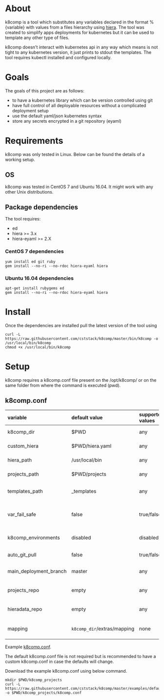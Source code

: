 # [](#about)About

k8comp is a tool which substitutes any variables declared in the format %{variable} with values from a files hierarchy using [hiera](https://rubygems.org/gems/hiera/versions/3.2.0).
The tool was created to simplify apps deployments for kubernetes but it can be used to template any other type of files.

k8comp doesn't interact with kubernetes api in any way which means is not tight to any kubernetes version, it just prints to stdout the templates.
The tool requires kubectl installed and configured locally.

# [](#goals)Goals

The goals of this project are as follows:

- to have a kubernetes library which can be version controlled using git
- have full control of all deployable resources without a complicated deployment setup
- use the default yaml/json kubernetes syntax
- store any secrets encrypted in a git repository (eyaml)

# [](#requirements)Requirements

k8comp was only tested in Linux. Below can be found the details of a working setup.

## [](#os)OS

k8comp was tested in CentOS 7 and Ubuntu 16.04. It might work with any other Unix distributions.

## [](#dependencies)Package dependencies

The tool requires:
- ed
- hiera >= 3.x
- hiera-eyaml >= 2.X

### [](#centos)CentOS 7 dependencies
```
yum install ed git ruby
gem install --no-ri --no-rdoc hiera-eyaml hiera
```
### [](#ubuntu)Ubuntu 16.04 dependencies
```
apt-get install rubygems ed
gem install --no-ri --no-rdoc hiera-eyaml hiera
```

# [](#install)Install

Once the dependencies are installed pull the latest version of the tool using
```
curl -L https://raw.githubusercontent.com/cststack/k8comp/master/bin/k8comp -o /usr/local/bin/k8comp
chmod +x /usr/local/bin/k8comp
```

# [](#setup)Setup

k8comp requires a k8comp.conf file present on the /opt/k8comp/ or on the same folder from where the command is executed (pwd).

## [](#config)k8comp.conf

| variable               | default value               | supported values         | description                                             |
|:-----------------------|:----------------------------|:-------------------------|:--------------------------------------------------------|
| k8comp_dir             | $PWD                        | any                      | Application main folder                                 |
| custom_hiera           | $PWD/hiera.yaml             | any                      | Custom hiera config file                                |
| hiera_path             | /usr/local/bin              | any                      | hiera binary location                                   |
| projects_path          | $PWD/projects               | any                      | deployment files location                               |
| templates_path         | _templates                  | any                      | templates folder name. The folder is in `projects_path` |
| var_fail_safe          | false                       | true/false               | set if the deployment should fail on variable not found |
| k8comp_environments    | disabled                    | disabled/enabled         | each git branch equals an environment                   |
| auto_git_pull          | false                       | true/false               | git pull before each deployment                         |
| main_deployment_branch | master                      | any                      | works in conjunction with `k8comp_environment`          |
| projects_repo          | empty                       | any                      | works in conjunction with `auto_git_pull`               |
| hieradata_repo         | empty                       | any                      | works in conjunction with `auto_git_pull`               |
| mapping                | `k8comp_dir`/extras/mapping | none                     | override deployment values. [example](https://github.com/cststack/k8comp/blob/master/examples/common/extras/mapping/map) |

Example [k8comp.conf](https://github.com/cststack/k8comp/blob/master/examples/defaults/k8comp.conf).

The default k8comp.conf file is not required but is recommended to have a custom k8comp.conf in case the defaults will change.

Download the example k8comp.conf using below command.
```
mkdir $PWD/k8comp_projects
curl -L https://raw.githubusercontent.com/cststack/k8comp/master/examples/defaults/k8comp.conf -o $PWD/k8comp_projects/k8comp.conf
```
